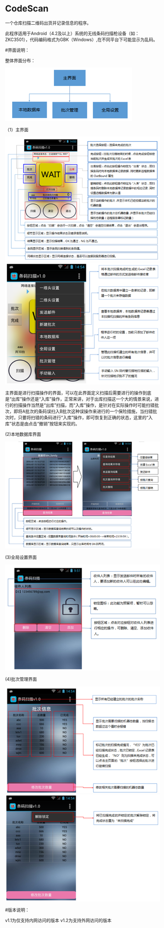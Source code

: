 # CodeScan
一个仓库扫描二维码出货并记录信息的程序。

此程序适用于Android（4.2及以上）系统的无线条码扫描枪设备（如：ZKC3501），代码编码格式为GBK（Windows）,在不同平台下可能显示为乱码。

#界面说明：

整体界面分布：

![image](https://github.com/ZhongLeiDev/ZhongLeiDev.github.io/blob/master/scanimg/a.PNG)

（1）主界面

![image](https://github.com/ZhongLeiDev/ZhongLeiDev.github.io/blob/master/scanimg/b.PNG)
![image](https://github.com/ZhongLeiDev/ZhongLeiDev.github.io/blob/master/scanimg/c.PNG)

主界面是进行扫描操作的界面，可以在此界面定义扫描后需要进行的操作到底是“出库”操作还是“入库”操作，正常来讲，对于出库扫描这一个大的情景来说，进行的扫描操作当然是“出库”扫描，而“入库”操作，是针对在实际操作时可能扫错批次，即将A批次的条码误扫入B批次这种误操作来进行的一个保险措施，当扫错批次时，只要将扫错的条码进行“入库”操作，即可恢复到正确的状态，这里的“入库”状态是由点击“撤销”按钮来实现的。

(2)本地数据库界面

![image](https://github.com/ZhongLeiDev/ZhongLeiDev.github.io/blob/master/scanimg/d.PNG)

(3)全局设置界面

![image](https://github.com/ZhongLeiDev/ZhongLeiDev.github.io/blob/master/scanimg/e.PNG)

(4)批次管理界面

![image](https://github.com/ZhongLeiDev/ZhongLeiDev.github.io/blob/master/scanimg/f.PNG)
![image](https://github.com/ZhongLeiDev/ZhongLeiDev.github.io/blob/master/scanimg/g.PNG)

#版本说明：

v1.1为仅支持内网访问的版本
v1.2为支持外网访问的版本
